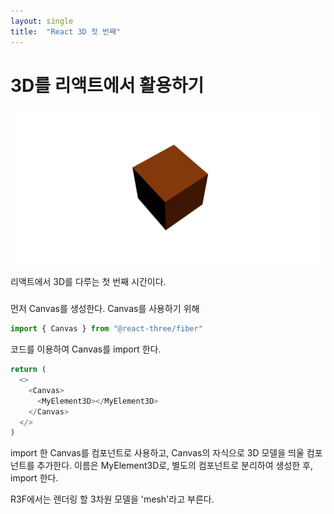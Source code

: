 ```yaml
---
layout: single
title:  "React 3D 첫 번째"
---
```


# 3D를 리액트에서 활용하기

![Alt text](./images/3d_rect.png)

리액트에서 3D를 다루는 첫 번째 시간이다. 

##### 
먼저 Canvas를 생성한다.
Canvas를 사용하기 위해

```js
import { Canvas } from "@react-three/fiber"
```

코드를 이용하여 Canvas를 import 한다.




```js
return (
  <>
    <Canvas>
      <MyElement3D></MyElement3D>
    </Canvas>
  </>
)
```

import 한 Canvas를 컴포넌트로 사용하고, Canvas의 자식으로 3D 모델을 띄울 컴포넌트를 추가한다.
이름은 MyElement3D로, 별도의 컴포넌트로 분리하여 생성한 후, import 한다.


R3F에서는 렌더링 할 3차원 모델을 'mesh'라고 부른다. 
